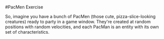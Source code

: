 #PacMen Exercise
<p> So, imagine you have a bunch of PacMen (those cute, pizza-slice-looking creatures) ready to party in a game window. They're created at random positions with random velocities, and each PacMan is an entity with its own set of characteristics.</p>
